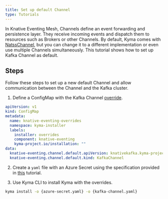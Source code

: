 ```yaml
---
title: Set up default Channel
type: Tutorials
---
```


In Knative Eventing Mesh, Channels define an event forwarding and persistence layer. They receive incoming events and dispatch them to resources such as Brokers or other Channels. By default, Kyma comes with [NatssChannel](https://github.com/knative/eventing-contrib/tree/master/natss/config), but you can change it to a different implementation or even use multiple Channels simultaneously. This tutorial shows how to set up Kafka Channel as default.


## Steps
Follow these steps to set up a new default Channel and allow communication between the Channel and the Kafka cluster.

1. Define a ConfigMap with the Kafka Channel [override](/root/kyma/#configuration-helm-overrides-for-kyma-installation). 

```yaml
apiVersion: v1
kind: ConfigMap
metadata:
  name: knative-eventing-overrides
  namespace: kyma-installer
  labels:
    installer: overrides
    component: knative-eventing
    kyma-project.io/installation: ""
data:
  knative-eventing.channel.default.apiVersion: knativekafka.kyma-project.io/v1alpha1
  knative-eventing.channel.default.kind: KafkaChannel
```
2. Create a `yaml` file with an Azure Secret using the specification provided in [this](#tutorials-configure-kafka-channel) tutorial.

3. Use Kyma CLI to install Kyma with the overrides.

  ```bash
  kyma install -o {azure-secret.yaml} -o {kafka-channel.yaml}
  ```